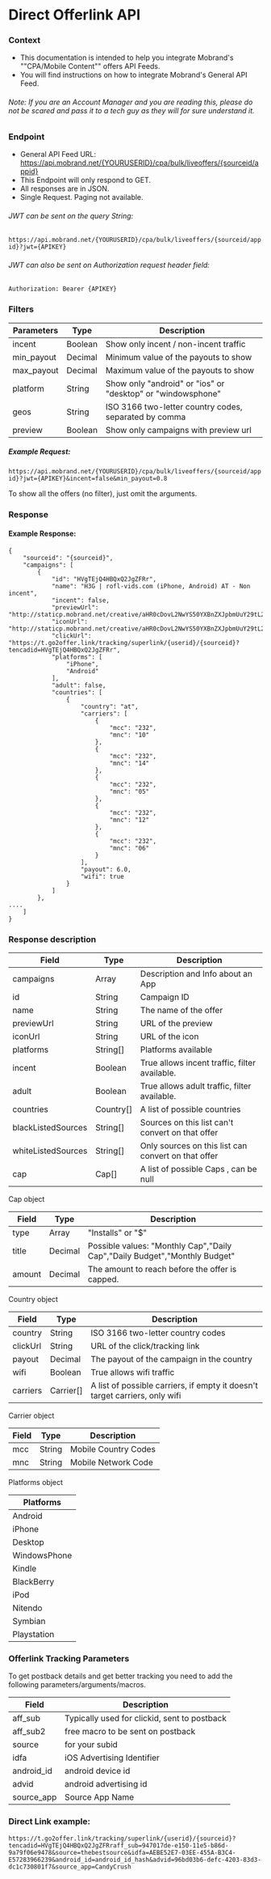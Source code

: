 # Direct Offerlink API
### Context
 * This documentation is intended to help you integrate Mobrand's ""CPA/Mobile Content"" offers API Feeds.
 * You will find instructions on how to integrate Mobrand's General API Feed.
 
###### Note: If you are an Account Manager and you are reading this, please do not be scared and pass it to a tech guy as they will for sure understand it.

### Endpoint
 * General API Feed URL: https://api.mobrand.net/{YOURUSERID}/cpa/bulk/liveoffers/{sourceid/appid}
 * This Endpoint will only respond to GET.
 * All responses are in JSON.
 * Single Request. Paging not available.
###### JWT can be sent on the query String:
``https://api.mobrand.net/{YOURUSERID}/cpa/bulk/liveoffers/{sourceid/appid}?jwt={APIKEY}``
###### JWT can also be sent on Authorization request header field:
``Authorization: Bearer {APIKEY}``
### Filters
| Parameters | Type | Description |
|-|-|-|
| incent | Boolean | Show only incent / non-incent traffic |
| min_payout | Decimal | Minimum value of the payouts to show |
| max_payout | Decimal | Maximum value of the payouts to show |
| platform | String | Show only "android" or "ios" or "desktop" or "windowsphone" |
| geos | String | ISO 3166 two-letter country codes, separated by comma |
| preview | Boolean | Show only campaigns with preview url |
##### Example Request:
``https://api.mobrand.net/{YOURUSERID}/cpa/bulk/liveoffers/{sourceid/appid}?jwt={APIKEY}&incent=false&min_payout=0.8``

To show all the offers (no filter), just omit the arguments.

### Response
#### Example Response:
```
{
    "sourceid": "{sourceid}",
    "campaigns": [
        {
            "id": "HVgTEjQ4HBQxQ2JgZFRr",
            "name": "H3G | rofl-vids.com (iPhone, Android) AT - Non incent",
            "incent": false,
            "previewUrl": "http://staticp.mobrand.net/creative/aHR0cDovL2NwYS50YXBnZXJpbmUuY29tL2NyZWF0aXZlL3BOTE5ZYldZTDRrQXNrSzhTYlpqSFp5M1hNYjVxUEpsTWVUbHlhZUY=",
            "iconUrl": "http://staticp.mobrand.net/creative/aHR0cDovL2NwYS50YXBnZXJpbmUuY29tL2NyZWF0aXZlL3BOTE5ZYldZTDRrQXNrSzhTYlpqSFp5M1hNYjVxUEpsTWVUbHlhZUY=",
            "clickUrl": "https://t.go2offer.link/tracking/superlink/{userid}/{sourceid}?tencadid=HVgTEjQ4HBQxQ2JgZFRr",
            "platforms": [
                "iPhone",
                "Android"
            ],
            "adult": false,
            "countries": [
                {
                    "country": "at",
                    "carriers": [
                        {
                            "mcc": "232",
                            "mnc": "10"
                        },
                        {
                            "mcc": "232",
                            "mnc": "14"
                        },
                        {
                            "mcc": "232",
                            "mnc": "05"
                        },
                        {
                            "mcc": "232",
                            "mnc": "12"
                        },
                        {
                            "mcc": "232",
                            "mnc": "06"
                        }
                    ],
                    "payout": 6.0,
                    "wifi": true
                }
            ]
        },
....
    ]
}
```

### Response description
| Field | Type | Description |
|-|-|-|
| campaigns | Array | Description and Info about an App |
| id | String | Campaign ID |
| name | String | The name of the offer |
| previewUrl | String | URL of the preview |
| iconUrl | String | URL of the icon |
| platforms | String[] | Platforms available |
| incent | Boolean | True allows incent traffic, filter available. |
| adult | Boolean | True allows adult traffic, filter available. |
| countries | Country[] | A list of possible countries |
| blackListedSources | String[] | Sources on this list can't convert on that offer |
| whiteListedSources | String[] | Only sources on this list can convert on that offer |
| cap | Cap[] | A list of possible Caps , can be null |

Cap object

| Field | Type | Description |
|-|-|-|
| type | Array | "Installs" or "$" |
| title | Decimal | Possible values: "Monthly Cap","Daily Cap","Daily Budget","Monthly Budget" |
| amount | Decimal | The amount to reach before the offer is capped. |

Country object

| Field | Type | Description |
|-|-|-|
| country | String | ISO 3166 two-letter country codes |
| clickUrl | String | URL of the click/tracking link |
| payout | Decimal | The payout of the campaign in the country |
| wifi | Boolean | True allows wifi traffic |
| carriers | Carrier[] | A list of possible carriers, if empty it doesn't target carriers, only wifi |

Carrier object

| Field | Type | Description |
|-|-|-|
| mcc | String | Mobile Country Codes |
| mnc | String | Mobile Network Code |

Platforms object

| Platforms |
|-|
| Android |
| iPhone |
| Desktop |
| WindowsPhone |
| Kindle |
| BlackBerry |
| iPod |
| Nitendo |
| Symbian |
| Playstation |


### Offerlink Tracking Parameters
To get postback details and get better tracking you need to add the following parameters/arguments/macros.

|Field| Description|
|-|-|
| aff_sub    | Typically used for clickid, sent to postback |
| aff_sub2   | free macro to be sent on postback            |
| source     | for your subid                               |
| idfa       | iOS Advertising Identifier                   |
| android_id | android device id                            |
| advid      | android advertising id                       |
| source_app | Source App Name                              |

### Direct Link example:

```https://t.go2offer.link/tracking/superlink/{userid}/{sourceid}?tencadid=HVgTEjQ4HBQxQ2JgZFRraff_sub=947017de-e150-11e5-b86d-9a79f06e9478&source=thebestsource&idfa=AEBE52E7-03EE-455A-B3C4-E57283966239&android_id=android_id_hash&advid=96bd03b6-defc-4203-83d3-dc1c730801f7&source_app=CandyCrush```
